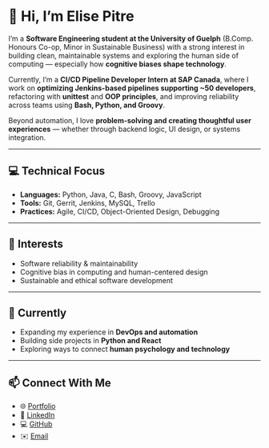 # 👋 Hi, I’m Elise Pitre

I’m a **Software Engineering student at the University of Guelph** (B.Comp. Honours Co-op, Minor in Sustainable Business) with a strong interest in building clean, maintainable systems and exploring the human side of computing — especially how **cognitive biases shape technology**.

Currently, I’m a **CI/CD Pipeline Developer Intern at SAP Canada**, where I work on **optimizing Jenkins-based pipelines supporting ~50 developers**, refactoring with **unittest** and **OOP principles**, and improving reliability across teams using **Bash, Python, and Groovy**.

Beyond automation, I love **problem-solving and creating thoughtful user experiences** — whether through backend logic, UI design, or systems integration.

---

## 💻 Technical Focus
- **Languages:** Python, Java, C, Bash, Groovy, JavaScript  
- **Tools:** Git, Gerrit, Jenkins, MySQL, Trello  
- **Practices:** Agile, CI/CD, Object-Oriented Design, Debugging  

---

## 🧠 Interests
- Software reliability & maintainability  
- Cognitive bias in computing and human-centered design  
- Sustainable and ethical software development  

---

## 🌱 Currently
- Expanding my experience in **DevOps and automation**  
- Building side projects in **Python and React**  
- Exploring ways to connect **human psychology and technology**  

---

## 📫 Connect With Me
- 🌐 [Portfolio](https://elise-pitre.netlify.app)  
- 💼 [LinkedIn](https://linkedin.com/in/elise-pitre)  
- 💻 [GitHub](https://github.com/ElisePitre)  
- ✉️ [Email](mailto:pitre@uoguelph.ca)
